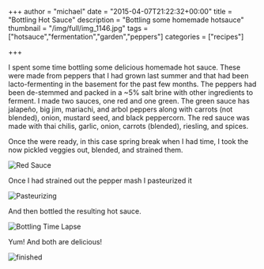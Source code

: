 +++
author = "michael"
date = "2015-04-07T21:22:32+00:00"
title = "Bottling Hot Sauce"
description = "Bottling some homemade hotsauce"
thumbnail = "/img/full/img_1146.jpg"
tags = ["hotsauce","fermentation","garden","peppers"]
categories = ["recipes"]

+++

I spent some time bottling some delicious homemade hot sauce. These were made from peppers that I had grown last summer and that had been lacto-fermenting in the basement for the past few months. The peppers had been de-stemmed and packed in a ~5% salt brine with other ingredients to ferment. I made two sauces, one red and one green. The green sauce has jalapeño, big jim, mariachi, and arbol peppers along with carrots (not blended), onion, mustard seed, and black peppercorn. The red sauce was made with thai chilis, garlic, onion, carrots (blended), riesling, and spices.

Once the were ready, in this case spring break when I had time, I took the now pickled veggies out, blended, and strained them.

![Red Sauce](/img/gifs/red-sauce-filter.gif)

Once I had strained out the pepper mash I pasteurized it

![Pasteurizing](/img/full/img_1137.jpg)

And then bottled the resulting hot sauce.

![Bottling Time Lapse](/img/gifs/bottling-timelapse5.gif)

Yum! And both are delicious!

![finished](/img/full/img_1146.jpg)
